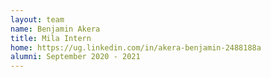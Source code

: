 ```yaml
---
layout: team
name: Benjamin Akera
title: Mila Intern
home: https://ug.linkedin.com/in/akera-benjamin-2488188a
alumni: September 2020 - 2021
---
```

